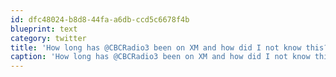```yaml
---
id: dfc48024-b8d8-44fa-a6db-ccd5c6678f4b
blueprint: text
category: twitter
title: 'How long has @CBCRadio3 been on XM and how did I not know this? Awesome'
caption: 'How long has @CBCRadio3 been on XM and how did I not know this? Awesome'
---
```

